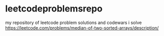 # leetcodeproblemsrepo
my repository of leetcode problem solutions and codewars i solve
https://leetcode.com/problems/median-of-two-sorted-arrays/description/ 
